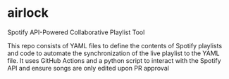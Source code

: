 # airlock
Spotify API-Powered Collaborative Playlist Tool

This repo consists of YAML files to define the contents of Spotify playlists and code to automate the synchronization of the live playlist to the YAML file. It uses GitHub Actions and a python script to interact with the Spotify API and ensure songs are only edited upon PR approval